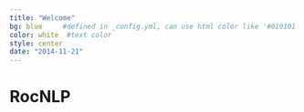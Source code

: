 ```yaml
---
title: "Welcome"
bg: blue     #defined in _config.yml, can use html color like '#010101'
color: white  #text color
style: center
date: "2014-11-21"
---
```


# RocNLP
